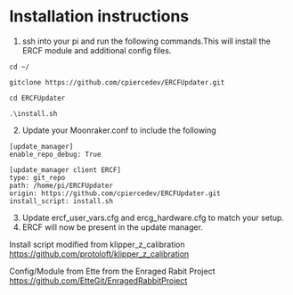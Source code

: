 # Installation instructions

1. ssh into your pi and run the following commands.This will install the ERCF module and additional config files.

`cd ~/`

`gitclone https://github.com/cpiercedev/ERCFUpdater.git`

`cd ERCFUpdater`

`.\install.sh`


2. Update your Moonraker.conf to include the following

```
[update_manager]
enable_repo_debug: True

[update_manager client ERCF]
type: git_repo
path: /home/pi/ERCFUpdater
origin: https://github.com/cpiercedev/ERCFUpdater.git
install_script: install.sh
```

3. Update ercf_user_vars.cfg and ercg_hardware.cfg to match your setup.
4. ERCF will now be present in the update manager.


Install script modified from klipper_z_calibration
https://github.com/protoloft/klipper_z_calibration

Config/Module from Ette from the Enraged Rabit Project
https://github.com/EtteGit/EnragedRabbitProject
